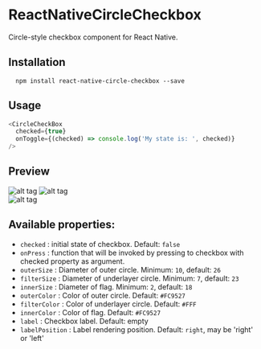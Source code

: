  ReactNativeCircleCheckbox
=========

Circle-style checkbox component for React Native.

## Installation
```
  npm install react-native-circle-checkbox --save
```
## Usage

```js
<CircleCheckBox
  checked={true}
  onToggle={(checked) => console.log('My state is: ', checked)}
/>
```

## Preview

![alt tag](http://s28.postimg.org/55twmp73d/uncheck.png)
![alt tag](http://s22.postimg.org/q8398tg8t/check.png)   
![alt tag](http://s13.postimg.org/o5xeouklj/Screen_Shot_2016_01_22_at_17_08_28.png)

## Available properties:

- `checked` : initial state of checkbox. Default: `false`
- `onPress` : function that will be invoked by pressing to checkbox with checked property as argument.
- `outerSize` : Diameter of outer circle. Minimum: `10`, default: `26`
- `filterSize` : Diameter of underlayer circle. Minimum: `7`, default: `23`
- `innerSize` : Diameter of flag. Minimum: `2`, default: `18`
- `outerColor` : Color of outer circle. Default: `#FC9527`
- `filterColor` : Color of underlayer circle. Default: `#FFF`
- `innerColor` : Color of flag. Default: `#FC9527`
- `label` : Checkbox label. Default: empty
- `labelPosition` : Label rendering position. Default: `right`, may be 'right' or 'left'
